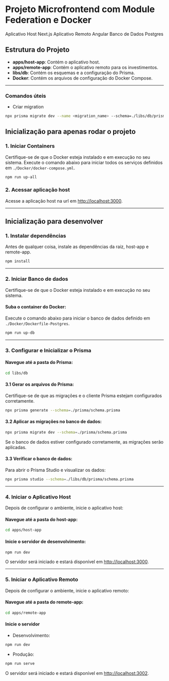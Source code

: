 # Projeto Microfrontend com Module Federation e Docker

Aplicativo Host Next.js
Aplicativo Remoto Angular
Banco de Dados Postgres

## Estrutura do Projeto

- **apps/host-app**: Contém o aplicativo host.
- **apps/remote-app**: Contém o aplicativo remoto para os investimentos.
- **libs/db**: Contém os esquemas e a configuração do Prisma.
- **Docker**: Contém os arquivos de configuração do Docker Compose.

---

### Comandos úteis

- Criar migration

```bash
npx prisma migrate dev --name <migration_name> --schema=./libs/db/prisma/schema.prisma
```

## Inicialização para apenas rodar o projeto

### 1. Iniciar Containers

Certifique-se de que o Docker esteja instalado e em execução no seu sistema.
Execute o comando abaixo para iniciar todos os serviços definidos em `./Docker/docker-compose.yml`.

```bash
npm run up-all
```

### 2. Acessar aplicação host

Acesse a aplicação host na url em [http://localhost:3000](http://localhost:3000).

---

## Inicialização para desenvolver

### 1. Instalar dependências

Antes de qualquer coisa, instale as dependências da raiz, host-app e remote-app.

```bash
npm install
```

---

### 2. Iniciar Banco de dados

Certifique-se de que o Docker esteja instalado e em execução no seu sistema.

#### Suba o container do Docker:

Execute o comando abaixo para iniciar o banco de dados definido em `./Docker/Dockerfile-Postgres`.

```bash
npm run up-db
```

---

### 3. Configurar e Inicializar o Prisma

#### Navegue até a pasta do Prisma:

```bash
cd libs/db
```

#### 3.1 Gerar os arquivos do Prisma:

Certifique-se de que as migrações e o cliente Prisma estejam configurados corretamente.

```bash
npx prisma generate --schema=./prisma/schema.prisma
```

#### 3.2 Aplicar as migrações no banco de dados:

```bash
npx prisma migrate dev --schema=./prisma/schema.prisma
```

Se o banco de dados estiver configurado corretamente, as migrações serão aplicadas.

#### 3.3 Verificar o banco de dados:

Para abrir o Prisma Studio e visualizar os dados:

```bash
npx prisma studio --schema=./libs/db/prisma/schema.prisma
```

---

### 4. Iniciar o Aplicativo Host

Depois de configurar o ambiente, inicie o aplicativo host:

#### Navegue até a pasta do host-app:

```bash
cd apps/host-app
```

#### Inicie o servidor de desenvolvimento:

```bash
npm run dev
```

O servidor será iniciado e estará disponível em [http://localhost:3000](http://localhost:3000).

---

### 5. Iniciar o Aplicativo Remoto

Depois de configurar o ambiente, inicie o aplicativo remoto:

#### Navegue até a pasta do remote-app:

```bash
cd apps/remote-app
```

#### Inicie o servidor

- Desenvolvimento:

```bash
npm run dev
```

- Produção:

```bash
npm run serve
```

O servidor será iniciado e estará disponível em [http://localhost:3002](http://localhost:3002).
